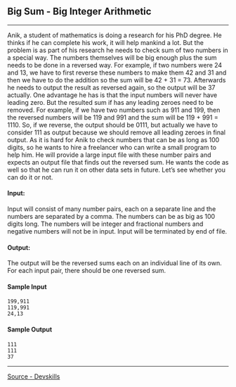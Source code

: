 ## Big Sum - Big Integer Arithmetic
---
Anik, a student of mathematics is doing a research for his PhD degree. He thinks if he can complete his work, it will help mankind a lot. But the problem is as part of his research he needs to check sum of two numbers in a special way. The numbers themselves will be big enough plus the sum needs to be done in a reversed way. For example, if two numbers were 24 and 13, we have to first reverse these numbers to make them 42 and 31 and then we have to do the addition so the sum will be 42 + 31 = 73. Afterwards he needs to output the result as reversed again, so the output will be 37 actually. One advantage he has is that the input numbers will never have leading zero. But the resulted sum if has any leading zeroes need to be removed. For example, if we have two numbers such as 911 and 199, then the reversed numbers will be 119 and 991 and the sum will be 119 + 991 = 1110. So, if we reverse, the output should be 0111, but actually we have to consider 111 as output because we should remove all leading zeroes in final output. As it is hard for Anik to check numbers that can be as long as 100 digits, so he wants to hire a freelancer who can write a small program to help him. He will provide a large input file with these number pairs and expects an output file that finds out the reversed sum. He wants the code as well so that he can run it on other data sets in future. Let’s see whether you can do it or not.

#### Input:
Input will consist of many number pairs, each on a separate line and the numbers are separated by a comma. The numbers can be as big as 100 digits long. The numbers will be integer and fractional numbers and negative numbers will not be in input. Input will be terminated by end of file.

#### Output:
The output will be the reversed sums each on an individual line of its own. For each input pair, there should be one reversed sum.

#### Sample Input
```
199,911
119,991
24,13
```

#### Sample Output
```
111
111
37
```

---
[Source - Devskills](https://www.devskill.com/CodingProblems/ViewProblem/1)
